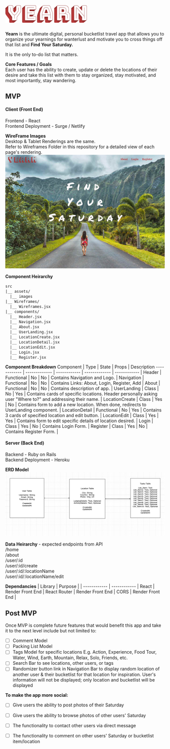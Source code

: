 ![YEARN Logo](./Assets/YearnLogo.png)
======   

**Yearn** is the ultimate digital, personal bucketlist travel app that allows you to organize your yearnings for wanterlust and motivate you to cross things off that list and **Find Your Saturday.**

It is the only to-do list that matters.

**Core Features / Goals**  
Each user has the ability to create, update or delete the locations of their desire and take this list with them to stay organized, stay motivated, and most importantly, stay wandering.

## MVP 
#### Client (Front End)
Frontend - React  
Frontend Deployment - Surge / Netlify

**WireFrame Images**   
Desktop & Tablet Renderings are the same.   
Refer to Wireframes Folder in this repository for a detailed view of each page's rendering.
![Wireframe Photo](./Wireframes/HomeDesktop.png)

**Component Heirarchy**

    src
    |__ assets/
      |__ images
    |__ Wireframes/
      |__ Wireframes.jsx
    |__ components/
      |__ Header.jsx
      |__ Navigation.jsx
      |__ About.jsx
      |__ UserLanding.jsx
      |__ LocationCreate.jsx
      |__ LocationDetail.jsx
      |__ LocationEdit.jsx
      |__ Login.jsx
      |__ Register.jsx
**Component Breakdown**
Component | Type | State | Props | Description
------------ | ------------- | ------------ | ------------- | ------------ |
Header | Functional | No | No | Contains Navigation and Logo. |
Navigation | Functional | No | No | Contains Links: About, Login, Register, Add |
About | Functional | No | No | Contains description of app. |
UserLanding | Class | No | Yes | Contains cards of specific locations.  Header personally asking user "Where to?" and addressing their name. |
LocationCreate | Class | Yes | No | Contains form to add a new location.  When done, redirects to UserLanding component. |
LocationDetail | Functional | No | Yes | Contains 3 cards of specified location and edit button. |
LocationEdit | Class | Yes | Yes | Contains form to edit specific details of location desired. |
Login | Class | Yes | No | Contains Login Form. |
Register | Class | Yes | No | Contains Register Form. |

#### Server (Back End)
Backend - Ruby on Rails  
Backend Deployment - Heroku

**ERD Model**
![ERD Model Photo](./ERDModel.png)

**Data Heirarchy** - expected endpoints from API  
/home  
/about  
/user/:id  
/user/:id/create  
/user/:id/:locationName  
/user/:id/:locationName/edit  

**Dependancies**
| Library | Purpose |
| ------------ | ------------ |
React | Render Front End |
React Router | Render Front End |
CORS | Render Front End |



## Post MVP
Once MVP is complete future features that would benefit this app and take it to the next level include but not limited to:

- [ ] Comment Model
- [ ] Packing List Model
- [ ] Tags Model for specific locations  E.g. Action, Experience, Food Tour, Water, Wind, Earth, Mountain, Relax, Solo, Friends, etc.
- [ ] Search Bar to see locations, other users, or tags
- [ ] Randomizer button link in Navigation Bar to display random location of another user & their bucketlist for that location for inspiration.  User's information will not be displayed; only location and bucketlist will be displayed  

**To make the app more social:**
- [ ] Give users the ability to post photos of their Saturday
- [ ] Give users the ability to browse photos of other users' Saturday
- [ ] The functionality to contact other users via direct message
- [ ] The functionality to comment on other users' Saturday or bucketlist item/location

